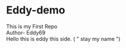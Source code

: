 # Eddy-demo
This is my First Repo
<br>
Author- Eddy69
<br>
Hello this is eddy this side. ( " stay my name ")
